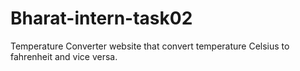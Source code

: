 # Bharat-intern-task02
Temperature Converter website that convert temperature Celsius to fahrenheit and vice versa.
